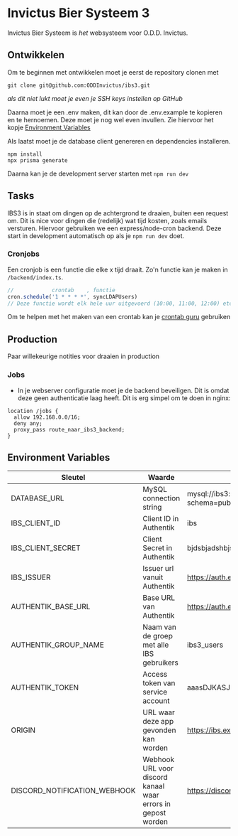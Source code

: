 # Invictus Bier Systeem 3

Invictus Bier Systeem is _het_ websysteem voor O.D.D. Invictus.

## Ontwikkelen

Om te beginnen met ontwikkelen moet je eerst de repository clonen met
```console
git clone git@github.com:ODDInvictus/ibs3.git
```
_als dit niet lukt moet je even je SSH keys instellen op GitHub_

Daarna moet je een .env maken, dit kan door de .env.example te kopieren en te hernoemen. Deze moet je nog wel even invullen. Zie hiervoor het kopje [Environment Variables](#environment-variables)

Als laatst moet je de database client genereren en dependencies installeren.
```console
npm install
npx prisma generate
```

Daarna kan je de development server starten met `npm run dev`


## Tasks

IBS3 is in staat om dingen op de achtergrond te draaien, buiten een request om. Dit is nice voor dingen die (redelijk) wat tijd kosten, zoals emails versturen. Hiervoor gebruiken we een express/node-cron backend. Deze start in development automatisch op als je `npm run dev` doet.

### Cronjobs

Een cronjob is een functie die elke x tijd draait. Zo'n functie kan je maken in `/backend/index.ts`.

```ts
//            crontab    , functie
cron.schedule('1 * * * *', syncLDAPUsers)
// Deze functie wordt elk hele uur uitgevoerd (10:00, 11:00, 12:00) etc
```

Om te helpen met het maken van een crontab kan je [crontab guru](https://crontab.guru/) gebruiken

## Production

Paar willekeurige notities voor draaien in production

### Jobs

* In je webserver configuratie moet je de backend beveiligen. Dit is omdat deze geen authenticatie laag heeft. Dit is erg simpel om te doen in nginx:
```
location /jobs {
  allow 192.168.0.0/16;
  deny any;
  proxy_pass route_naar_ibs3_backend;
}
```


## Environment Variables

|Sleutel|Waarde|Voorbeeld|
|-|-|-|
|DATABASE_URL|MySQL connection string|mysql://ibs3:password@mariadb:3306/ibs3?schema=public|
|IBS_CLIENT_ID|Client ID in Authentik|ibs|
|IBS_CLIENT_SECRET|Client Secret in Authentik|bjdsbjadshbjsbjsdbjabdhwvdksd|
|IBS_ISSUER|Issuer url vanuit Authentik|https://auth.example.com/application/o/ibs/|
|AUTHENTIK_BASE_URL|Base URL van Authentik|https://auth.example.com|
|AUTHENTIK_GROUP_NAME|Naam van de groep met alle IBS gebruikers|ibs3_users|
|AUTHENTIK_TOKEN|Access token van service account|aaasDJKASJDHSAJKHDLOIJASHDIABDSKJASJKDJKAS|
|ORIGIN|URL waar deze app gevonden kan worden|https://ibs.example.com|
|DISCORD_NOTIFICATION_WEBHOOK|Webhook URL voor discord kanaal waar errors in gepost worden|https://discord.com/api/webhooks/server/key|
